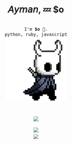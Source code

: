 <h1 align="center">𝘈𝘺𝘮𝘢𝘯, 💤 $o</h1>     

<p align="center">
  <br>
  <samp>
    I'm <b><a rel="nofollow noopener noreferrer" target="_blank">$o 🌌</a></b>.
    <br>python, ruby, javascript<br>

</samp>

  <img src="https://raw.githubusercontent.com/TanZng/TanZng/master/assets/hollor_knight3.gif" width="200"/>

</p>

<p align="center">
  <br><br>
  <img src="https://images-ext-1.discordapp.net/external/dE3s4pN81WQ5Iq7dJmzh2FeDyNi7UBgItf_-bxshD5U/%3Fsize%3D512/https/cdn.discordapp.com/avatars/346343557130354688/a_49e745d007e99d8dd1dc364e4b3900ea.gif">
  <br><br>
  <img src="https://64.media.tumblr.com/9ec7537198ca06a6defd9659c5017a2f/b17ff0c6bb7fc1b6-4f/s1280x1920/8f4b116e79552bb93e8457a2272d5b71371bd2e7.gifv", width="260"/>
  <br>
  <img src="https://github-readme-stats.vercel.app/api/top-langs/?username=w6t&layout=compact&theme=dark"<p align="center">
</p>

<!--<a href="link" style="text-align: center">
<!--<img src="https://discord.c99.nl/widget/theme-1/887879437494915072.png" align="center"></a> -->


